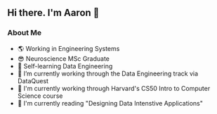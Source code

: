 ## Hi there. I'm Aaron 👋

### About Me 

- :earth_americas: Working in Engineering Systems
- :sunglasses: Neuroscience MSc Graduate
- 🌱 Self-learning Data Engineering
- 🔭 I’m currently working through the Data Engineering track via DataQuest
- 🔭 I'm currently working through Harvard's CS50 Intro to Computer Science course
- :closed_book: I'm currently reading "Designing Data Intenstive Applications"


<!--
**ABZ-Aaron/Abz-Aaron** is a ✨ _special_ ✨ repository because its `README.md` (this file) appears on your GitHub profile.

Here are some ideas to get you started:

- 🔭 I’m currently working on ...
- 🌱 I’m currently learning ...
- 👯 I’m looking to collaborate on ...
- 🤔 I’m looking for help with ...
- 💬 Ask me about ...
- 📫 How to reach me: ...
- 😄 Pronouns: ...
- ⚡ Fun fact: ...
-->

